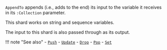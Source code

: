 `AppendTo` appends (i.e., adds to the end) its input to the variable it receives in its `:Collection` parameter. 

This shard works on string and sequence variables.

The input to this shard is also passed through as its output.

!!! note "See also"
    - [`Push`](../Push)
    - [`Update`](../Update)
    - [`Drop`](../Drop)
    - [`Pop`](../Pop)
    - [`Set`](../Set)
